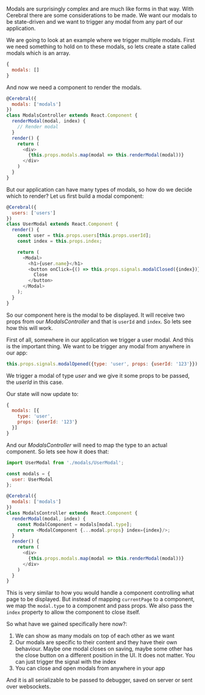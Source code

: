 Modals are surprisingly complex and are much like forms in that way. With Cerebral there are some considerations to be made. We want our modals to be state-driven and we want to trigger any modal from any part of our application.

We are going to look at an example where we trigger multiple modals. First we need something to hold on to these modals, so lets create a state called modals which is an array.

```javascript
{
  modals: []
}
```

And now we need a component to render the modals.

```javascript
@Cerebral({
  modals: ['modals']
})
class ModalsController extends React.Component {
  renderModal(modal, index) {
    // Render modal
  }
  render() {
    return (
      <div>
        {this.props.modals.map(modal => this.renderModal(modal))}
      </div>
    )
  }
}
```

But our application can have many types of modals, so how do we decide which to render? Let us first build a modal component:

```javascript
@Cerebral({
  users: ['users']
})
class UserModal extends React.Component {
  render() {
    const user = this.props.users[this.props.userId];
    const index = this.props.index;

    return (
      <Modal>
        <h1>{user.name}</h1>
        <button onClick={() => this.props.signals.modalClosed({index})}>
          Close
        </button>
      </Modal>
    );
  }
}
```

So our component here is the modal to be displayed. It will receive two props from our *ModalsController* and that is `userId` and `index`. So lets see how this will work.

First of all, somewhere in our application we trigger a user modal. And this is the important thing. We want to be trigger any modal from anywhere in our app:

```javascript
this.props.signals.modalOpened({type: 'user', props: {userId: '123'}})
```
We trigger a modal of type *user* and we give it some props to be passed, the *userId* in this case.

Our state will now update to:

```javascript
{
  modals: [{
    type: 'user',
    props: {userId: '123'}
  }]
}
```

And our *ModalsController* will need to map the type to an actual component. So lets see how it does that:

```javascript
import UserModal from './modals/UserModal';

const modals = {
  user: UserModal
};

@Cerebral({
  modals: ['modals']
})
class ModalsController extends React.Component {
  renderModal(modal, index) {
    const ModalComponent = modals[modal.type];
    return <ModalComponent {...modal.props} index={index}/>;
  }
  render() {
    return (
      <div>
        {this.props.modals.map(modal => this.renderModal(modal))}
      </div>
    )
  }
}
```

This is very similar to how you would handle a component controlling what page to be displayed. But instead of mapping `currentPage` to a component, we map the `modal.type` to a component and pass props. We also pass the `index` property to allow the component to close itself.

So what have we gained specifically here now?:

1. We can show as many modals on top of each other as we want
2. Our modals are specific to their content and they have their own behaviour. Maybe one modal closes on saving, maybe some other has the close button on a different position in the UI. It does not matter. You can just trigger the signal with the index
3. You can close and open modals from anywhere in your app

And it is all serializable to be passed to debugger, saved on server or sent over websockets.
